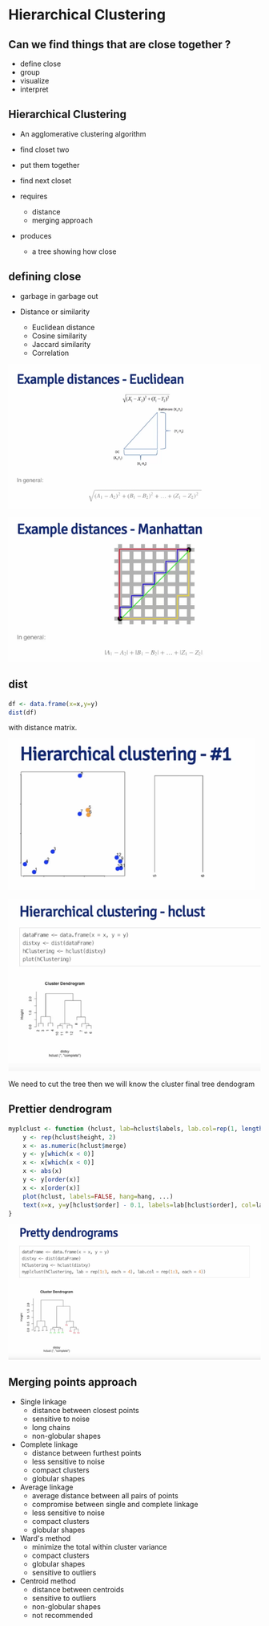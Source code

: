 # Hierarchical Clustering 


## Can we find things that are close together ? 

- define close 
- group 
- visualize 
- interpret 

## Hierarchical Clustering

- An agglomerative clustering algorithm
- find closet two 
- put them together
- find next closet 

- requires
  - distance
  - merging approach

- produces 
  - a tree showing how close


## defining close 

- garbage in garbage out 

- Distance or similarity 
  - Euclidean distance
  - Cosine similarity
  - Jaccard similarity
  - Correlation

![img.png](assets/img.png)

![img_1.png](assets/img_1.png)


## dist 

```R
df <- data.frame(x=x,y=y)
dist(df)
```

with distance matrix. 

![img.png](assets/img4.png)


![img.png](assets/img5.png)


We need to cut the tree then we will know the cluster final tree dendogram

## Prettier dendrogram 
```R
myplclust <- function (hclust, lab=hclust$labels, lab.col=rep(1, length(hclust$labels)), hang=0.1, ...) {
    y <- rep(hclust$height, 2)
    x <- as.numeric(hclust$merge)
    y <- y[which(x < 0)]
    x <- x[which(x < 0)]
    x <- abs(x)
    y <- y[order(x)]
    x <- x[order(x)]
    plot(hclust, labels=FALSE, hang=hang, ...)
    text(x=x, y=y[hclust$order] - 0.1, labels=lab[hclust$order], col=lab.col[hclust$order], srt=90, adj=c(1,0.5), xpd=NA, ...)
}
```

![img.png](assets/img7.png)

## Merging points approach

- Single linkage
  - distance between closest points
  - sensitive to noise
  - long chains
  - non-globular shapes
- Complete linkage
  - distance between furthest points
  - less sensitive to noise
  - compact clusters
  - globular shapes
- Average linkage
  - average distance between all pairs of points
  - compromise between single and complete linkage
  - less sensitive to noise
  - compact clusters
  - globular shapes
- Ward's method
  - minimize the total within cluster variance
  - compact clusters
  - globular shapes
  - sensitive to outliers
- Centroid method
  - distance between centroids
  - sensitive to outliers
  - non-globular shapes
  - not recommended


